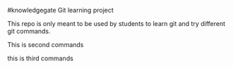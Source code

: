 #knowledgegate Git learning project

This repo is only meant to be used by students to learn git and try different git commands. 

This is second  commands  

this is third  commands
